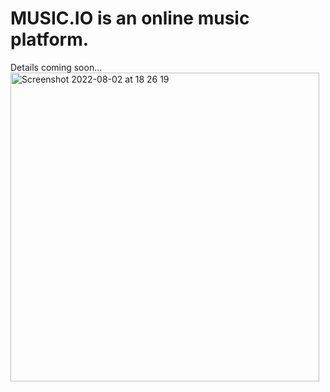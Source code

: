 MUSIC.IO is an online music platform.
===============================

Details coming soon...
<img width="494" alt="Screenshot 2022-08-02 at 18 26 19" src="https://user-images.githubusercontent.com/81642088/182354111-17a196f1-e141-4d94-aa07-6d7bd2d2be90.png">

